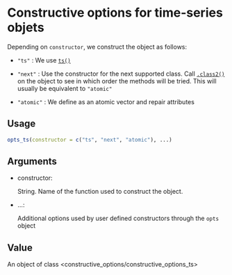 # Constructive options for time-series objets

Depending on `constructor`, we construct the object as follows:

- `"ts"` : We use [`ts()`](https://rdrr.io/r/stats/ts.html)

- `"next"` : Use the constructor for the next supported class. Call
  [`.class2()`](https://rdrr.io/r/base/class.html) on the object to see
  in which order the methods will be tried. This will usually be
  equivalent to `"atomic"`

- `"atomic"` : We define as an atomic vector and repair attributes

## Usage

``` r
opts_ts(constructor = c("ts", "next", "atomic"), ...)
```

## Arguments

- constructor:

  String. Name of the function used to construct the object.

- ...:

  Additional options used by user defined constructors through the
  `opts` object

## Value

An object of class \<constructive_options/constructive_options_ts\>
